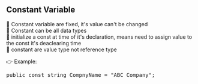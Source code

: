 ## Constant Variable 

🔷 Constant variable are fixed, it's value can't be changed <br> 
🔷 Constant can be all data types <br> 
🔷 initialize a const at time of it's declaration, means need to assign value to the const it's deaclearing time <br> 
🔷 constant are value type not reference type <br> 

👉 Example: <br>
<pre>
public const string CompnyName = "ABC Company";
</pre>



